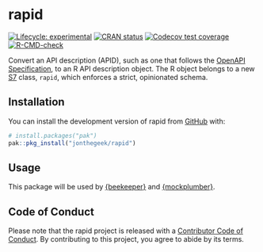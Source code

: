 
<!-- README.md is generated from README.Rmd. Please edit that file -->

# rapid

<!-- badges: start -->

[![Lifecycle:
experimental](https://img.shields.io/badge/lifecycle-experimental-orange.svg)](https://lifecycle.r-lib.org/articles/stages.html#experimental)
[![CRAN
status](https://www.r-pkg.org/badges/version/rapid)](https://CRAN.R-project.org/package=rapid)
[![Codecov test
coverage](https://codecov.io/gh/jonthegeek/rapid/branch/main/graph/badge.svg)](https://app.codecov.io/gh/jonthegeek/rapid?branch=main)
[![R-CMD-check](https://github.com/jonthegeek/rapid/actions/workflows/R-CMD-check.yaml/badge.svg)](https://github.com/jonthegeek/rapid/actions/workflows/R-CMD-check.yaml)
<!-- badges: end -->

Convert an API description (APID), such as one that follows the [OpenAPI
Specification](https://spec.openapis.org/oas/v3.1.0), to an R API
description object. The R object belongs to a new
[S7](https://rconsortium.github.io/S7) class, `rapid`, which enforces a
strict, opinionated schema.

## Installation

You can install the development version of rapid from
[GitHub](https://github.com/) with:

``` r
# install.packages("pak")
pak::pkg_install("jonthegeek/rapid")
```

## Usage

This package will be used by
[{beekeeper}](https://jonthegeek.github.io/beekeeper/) and
[{mockplumber}](https://jonthegeek.github.io/mockplumber/).

## Code of Conduct

Please note that the rapid project is released with a [Contributor Code
of Conduct](https://jonthegeek.github.io/rapid/CODE_OF_CONDUCT.html). By
contributing to this project, you agree to abide by its terms.
